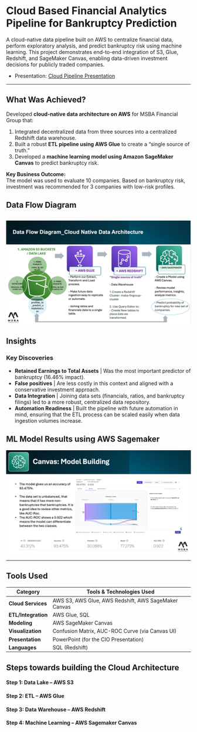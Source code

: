 # Cloud Based Financial Analytics Pipeline for Bankruptcy Prediction

A cloud-native data pipeline built on AWS to centralize financial data, perform exploratory analysis, and predict bankruptcy risk using machine learning. This project demonstrates end-to-end integration of S3, Glue, Redshift, and SageMaker Canvas, enabling data-driven investment decisions for publicly traded companies.

- Presentation:
[Cloud Pipeline Presentation](https://github.com/SalazarHerna/Cloud-Based-Financial-Analytics-Pipeline-for-Bankruptcy-Prediction/blob/d07b2766248dffd884d7255e9b05727d7c5f4707/CloudTechnology%20AWS/AWS%20Architecture_Final%20Project%20.pdf)

---
## What Was Achieved?
Developed **cloud-native data architecture on AWS** for MSBA Financial Group that:

  1. Integrated decentralized data from three sources into a centralized Redshift data warehouse.
  2. Built a robust **ETL pipeline using AWS Glue** to create a “single source of truth.”
  3. Developed a **machine learning model using Amazon SageMaker Canvas** to predict bankruptcy risk.

**Key Business Outcome:**  
The model was used to evaluate 10 companies. Based on bankruptcy risk, investment was recommended for 3 companies with low-risk profiles.

## Data Flow Diagram
![Data Flow Diagram](https://github.com/SalazarHerna/Cloud-Based-Financial-Analytics-Pipeline-for-Bankruptcy-Prediction/blob/eb21ebb2e9ec799deb0f731da4410783004aef18/CloudTechnology%20AWS/DataFlow%20Diagram.jpeg)
---
## Insights

### Key Discoveries
- **Retained Earnings to Total Assets** | Was the most important predictor of bankruptcy (16.46% impact).
- **False positives** | Are less costly in this context and aligned with a conservative investment approach.
- **Data Integration** | Joining data sets (financials, ratios, and bankruptcy filings) led to a more robust, centralized data repository.
- **Automation Readiness** | Built the pipeline with future automation in mind, ensuring that the ETL process can be scaled easily when data ingestion volumes increase.

## ML Model Results using AWS Sagemaker
![Visual Description](https://github.com/SalazarHerna/Cloud-Based-Financial-Analytics-Pipeline-for-Bankruptcy-Prediction/blob/9250191a90c58d3c74556cf677eccf3e35814084/CloudTechnology%20AWS/Sagemaker%20Model%20Results.jpeg)

---
## Tools Used

| Category              | Tools & Technologies Used                        |
|-----------------------|--------------------------------------------------|
| **Cloud Services**     | AWS S3, AWS Glue, AWS Redshift, AWS SageMaker Canvas |
| **ETL/Integration**    | AWS Glue, SQL                                   |
| **Modeling**           | AWS SageMaker Canvas                            |
| **Visualization**      | Confusion Matrix, AUC-ROC Curve (via Canvas UI) |
| **Presentation**       | PowerPoint (for the CIO Presentation)           |
| **Languages**          | SQL (Redshift)                                  |

## Steps towards building the Cloud Architecture

#### Step 1: Data Lake – AWS S3
#### Step 2: ETL – AWS Glue
#### Step 3: Data Warehouse – AWS Redshift
#### Step 4: Machine Learning – AWS Sagemaker Canvas
